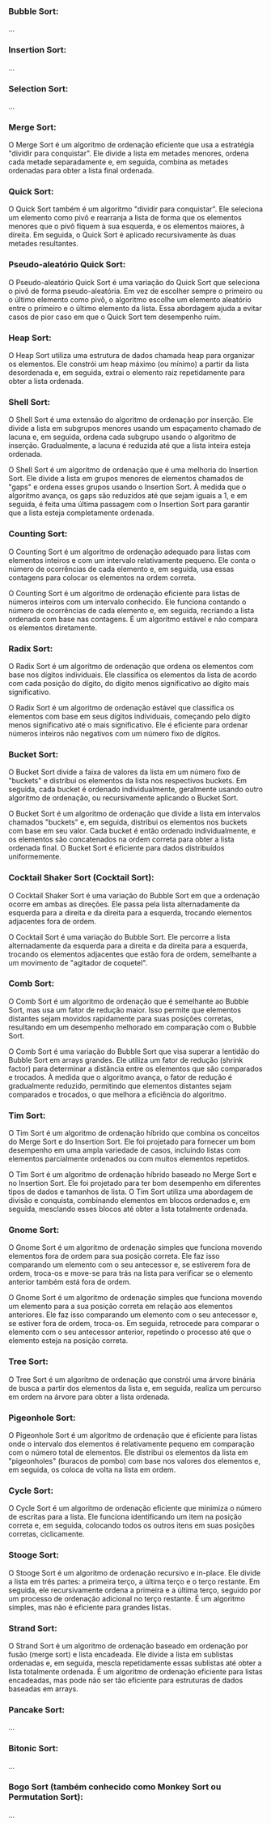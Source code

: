 <h3>Bubble Sort:</h3>
<p>...</p>

<h3>Insertion Sort:</h3>
<p>...</p>

<h3>Selection Sort:</h3>
<p>...</p>

<h3>Merge Sort:</h3>
<p>O Merge Sort é um algoritmo de ordenação eficiente que usa a estratégia "dividir para conquistar". Ele divide a lista em metades menores, ordena cada metade separadamente e, em seguida, combina as metades ordenadas para obter a lista final ordenada.</p>

<h3>Quick Sort:</h3>
<p>O Quick Sort também é um algoritmo "dividir para conquistar". Ele seleciona um elemento como pivô e rearranja a lista de forma que os elementos menores que o pivô fiquem à sua esquerda, e os elementos maiores, à direita. Em seguida, o Quick Sort é aplicado recursivamente às duas metades resultantes.</p>

<h3>Pseudo-aleatório Quick Sort:</h3>
<p>O Pseudo-aleatório Quick Sort é uma variação do Quick Sort que seleciona o pivô de forma pseudo-aleatória. Em vez de escolher sempre o primeiro ou o último elemento como pivô, o algoritmo escolhe um elemento aleatório entre o primeiro e o último elemento da lista. Essa abordagem ajuda a evitar casos de pior caso em que o Quick Sort tem desempenho ruim.</p>

<h3>Heap Sort:</h3>
<p>O Heap Sort utiliza uma estrutura de dados chamada heap para organizar os elementos. Ele constrói um heap máximo (ou mínimo) a partir da lista desordenada e, em seguida, extrai o elemento raiz repetidamente para obter a lista ordenada.</p>

<h3>Shell Sort:</h3>
<p>O Shell Sort é uma extensão do algoritmo de ordenação por inserção. Ele divide a lista em subgrupos menores usando um espaçamento chamado de lacuna e, em seguida, ordena cada subgrupo usando o algoritmo de inserção. Gradualmente, a lacuna é reduzida até que a lista inteira esteja ordenada.</p>
<p>O Shell Sort é um algoritmo de ordenação que é uma melhoria do Insertion Sort. Ele divide a lista em grupos menores de elementos chamados de "gaps" e ordena esses grupos usando o Insertion Sort. À medida que o algoritmo avança, os gaps são reduzidos até que sejam iguais a 1, e em seguida, é feita uma última passagem com o Insertion Sort para garantir que a lista esteja completamente ordenada.</p>

<h3>Counting Sort:</h3>
<p>O Counting Sort é um algoritmo de ordenação adequado para listas com elementos inteiros e com um intervalo relativamente pequeno. Ele conta o número de ocorrências de cada elemento e, em seguida, usa essas contagens para colocar os elementos na ordem correta.</p>
<p>O Counting Sort é um algoritmo de ordenação eficiente para listas de números inteiros com um intervalo conhecido. Ele funciona contando o número de ocorrências de cada elemento e, em seguida, recriando a lista ordenada com base nas contagens. É um algoritmo estável e não compara os elementos diretamente.</p>

<h3>Radix Sort:</h3>
<p>O Radix Sort é um algoritmo de ordenação que ordena os elementos com base nos dígitos individuais. Ele classifica os elementos da lista de acordo com cada posição do dígito, do dígito menos significativo ao dígito mais significativo.</p>
<p>O Radix Sort é um algoritmo de ordenação estável que classifica os elementos com base em seus dígitos individuais, começando pelo dígito menos significativo até o mais significativo. Ele é eficiente para ordenar números inteiros não negativos com um número fixo de dígitos.</p>

<h3>Bucket Sort:</h3>
<p>O Bucket Sort divide a faixa de valores da lista em um número fixo de "buckets" e distribui os elementos da lista nos respectivos buckets. Em seguida, cada bucket é ordenado individualmente, geralmente usando outro algoritmo de ordenação, ou recursivamente aplicando o Bucket Sort.</p>
<p>O Bucket Sort é um algoritmo de ordenação que divide a lista em intervalos chamados "buckets" e, em seguida, distribui os elementos nos buckets com base em seu valor. Cada bucket é então ordenado individualmente, e os elementos são concatenados na ordem correta para obter a lista ordenada final. O Bucket Sort é eficiente para dados distribuídos uniformemente.</p>

<h3>Cocktail Shaker Sort (Cocktail Sort):</h3>
<p>O Cocktail Shaker Sort é uma variação do Bubble Sort em que a ordenação ocorre em ambas as direções. Ele passa pela lista alternadamente da esquerda para a direita e da direita para a esquerda, trocando elementos adjacentes fora de ordem.</p>
<p>O Cocktail Sort é uma variação do Bubble Sort. Ele percorre a lista alternadamente da esquerda para a direita e da direita para a esquerda, trocando os elementos adjacentes que estão fora de ordem, semelhante a um movimento de "agitador de coquetel".</p>

<h3>Comb Sort:</h3>
<p>O Comb Sort é um algoritmo de ordenação que é semelhante ao Bubble Sort, mas usa um fator de redução maior. Isso permite que elementos distantes sejam movidos rapidamente para suas posições corretas, resultando em um desempenho melhorado em comparação com o Bubble Sort.</p>
<p>O Comb Sort é uma variação do Bubble Sort que visa superar a lentidão do Bubble Sort em arrays grandes. Ele utiliza um fator de redução (shrink factor) para determinar a distância entre os elementos que são comparados e trocados. À medida que o algoritmo avança, o fator de redução é gradualmente reduzido, permitindo que elementos distantes sejam comparados e trocados, o que melhora a eficiência do algoritmo.</p>

<h3>Tim Sort:</h3>
<p>O Tim Sort é um algoritmo de ordenação híbrido que combina os conceitos do Merge Sort e do Insertion Sort. Ele foi projetado para fornecer um bom desempenho em uma ampla variedade de casos, incluindo listas com elementos parcialmente ordenados ou com muitos elementos repetidos.</p>
<p>O Tim Sort é um algoritmo de ordenação híbrido baseado no Merge Sort e no Insertion Sort. Ele foi projetado para ter bom desempenho em diferentes tipos de dados e tamanhos de lista. O Tim Sort utiliza uma abordagem de divisão e conquista, combinando elementos em blocos ordenados e, em seguida, mesclando esses blocos até obter a lista totalmente ordenada.</p>

<h3>Gnome Sort:</h3>
<p>O Gnome Sort é um algoritmo de ordenação simples que funciona movendo elementos fora de ordem para sua posição correta. Ele faz isso comparando um elemento com o seu antecessor e, se estiverem fora de ordem, troca-os e move-se para trás na lista para verificar se o elemento anterior também está fora de ordem.</p>
<p>O Gnome Sort é um algoritmo de ordenação simples que funciona movendo um elemento para a sua posição correta em relação aos elementos anteriores. Ele faz isso comparando um elemento com o seu antecessor e, se estiver fora de ordem, troca-os. Em seguida, retrocede para comparar o elemento com o seu antecessor anterior, repetindo o processo até que o elemento esteja na posição correta.</p>

<h3>Tree Sort:</h3>
<p>O Tree Sort é um algoritmo de ordenação que constrói uma árvore binária de busca a partir dos elementos da lista e, em seguida, realiza um percurso em ordem na árvore para obter a lista ordenada.</p>

<h3>Pigeonhole Sort:</h3>
<p>O Pigeonhole Sort é um algoritmo de ordenação que é eficiente para listas onde o intervalo dos elementos é relativamente pequeno em comparação com o número total de elementos. Ele distribui os elementos da lista em "pigeonholes" (buracos de pombo) com base nos valores dos elementos e, em seguida, os coloca de volta na lista em ordem.</p>

<h3>Cycle Sort:</h3>
<p>O Cycle Sort é um algoritmo de ordenação eficiente que minimiza o número de escritas para a lista. Ele funciona identificando um item na posição correta e, em seguida, colocando todos os outros itens em suas posições corretas, ciclicamente.</p>

<h3>Stooge Sort:</h3>
<p>O Stooge Sort é um algoritmo de ordenação recursivo e in-place. Ele divide a lista em três partes: a primeira terço, a última terço e o terço restante. Em seguida, ele recursivamente ordena a primeira e a última terço, seguido por um processo de ordenação adicional no terço restante. É um algoritmo simples, mas não é eficiente para grandes listas.</p>

<h3>Strand Sort:</h3>
<p>O Strand Sort é um algoritmo de ordenação baseado em ordenação por fusão (merge sort) e lista encadeada. Ele divide a lista em sublistas ordenadas e, em seguida, mescla repetidamente essas sublistas até obter a lista totalmente ordenada. É um algoritmo de ordenação eficiente para listas encadeadas, mas pode não ser tão eficiente para estruturas de dados baseadas em arrays.</p>

<h3>Pancake Sort:</h3>
<p>...</p>

<h3>Bitonic Sort:</h3>
<p>...</p>

<h3>Bogo Sort (também conhecido como Monkey Sort ou Permutation Sort):</h3>
<p>...</p>
